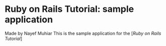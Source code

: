 # Ruby on Rails Tutorial: sample application
Made by Nayef Muhiar
This is the sample application for
the [*Ruby on Rails Tutorial*]